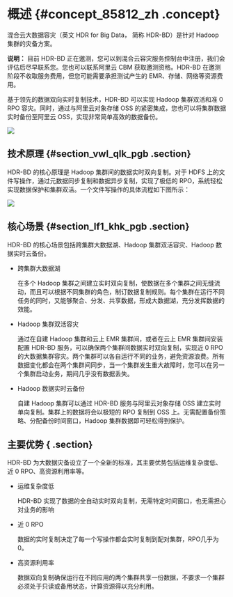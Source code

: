 # 概述 {#concept_85812_zh .concept}

混合云大数据容灾（英文 HDR for Big Data， 简称 HDR-BD）是针对 Hadoop 集群的灾备方案。

**说明：** 目前 HDR-BD 正在邀测，您可以到混合云容灾服务控制台中注册，我们会评估后尽早联系您。您也可以联系阿里云 CBM 获取邀测资格。HDR-BD 在邀测阶段不收取服务费用，但您可能需要承担测试产生的 EMR、存储、网络等资源费用。

基于领先的数据双向实时复制技术，HDR-BD 可以实现 Hadoop 集群双活和准 0 RPO 容灾。同时，通过与阿里云对象存储 OSS 的紧密集成，您也可以将集群数据实时备份至阿里云 OSS，实现非常简单高效的数据备份。

![](http://static-aliyun-doc.oss-cn-hangzhou.aliyuncs.com/assets/img/64180/155073707638258_zh-CN.png)

## 技术原理 {#section_vwl_qlk_pgb .section}

HDR-BD 的核心原理是 Hadoop 集群间的数据实时双向复制。对于 HDFS 上的文件写操作，通过元数据同步复制和数据异步复制，实现了极低的 RPO，系统轻松实现数据保护和集群双活。一个文件写操作的具体流程如下图所示：

![](http://static-aliyun-doc.oss-cn-hangzhou.aliyuncs.com/assets/img/64180/155073707738259_zh-CN.png)

## 核心场景 {#section_lf1_khk_pgb .section}

HDR-BD 的核心场景包括跨集群大数据湖、Hadoop 集群双活容灾、Hadoop 数据实时云备份。

-   跨集群大数据湖

    在多个 Hadoop 集群之间建立实时双向复制，使数据在多个集群之间无缝流动，而且可以根据不同集群的角色，制订数据复制规则。每个集群在运行不同任务的同时，又能够聚合、分发、共享数据，形成大数据湖，充分发挥数据的效能。

-   Hadoop 集群双活容灾

    通过在自建 Hadoop 集群和云上 EMR 集群间，或者在云上 EMR 集群间安装配置 HDR-BD 服务，可以确保两个集群间数据实时双向复制，实现近 0 RPO的大数据集群容灾。两个集群可以各自运行不同的业务，避免资源浪费。所有数据变化都会在两个集群间同步，当一个集群发生重大故障时，您可以在另一个集群启动业务，期间几乎没有数据丢失。

-   Hadoop 数据实时云备份

    自建 Hadoop 集群可以通过 HDR-BD 服务与阿里云对象存储 OSS 建立实时单向复制。集群上的数据将会以极短的 RPO 复制到 OSS 上。无需配置备份策略、分配备份时间窗口，Hadoop 集群数据即可轻松得到保护。


## 主要优势 { .section}

HDR-BD 为大数据灾备设立了一个全新的标准，其主要优势包括运维复杂度低、近 0 RPO、高资源利用率等。

-   运维复杂度低

    HDR-BD 实现了数据的全自动实时双向复制，无需特定时间窗口，也无需担心对业务的影响

-   近 0 RPO

    数据的实时复制决定了每一个写操作都会实时复制到配对集群，RPO几乎为0。

-   高资源利用率

    数据双向复制确保运行在不同应用的两个集群共享一份数据，不要求一个集群必须处于只读或备用状态，计算资源得以充分利用。


